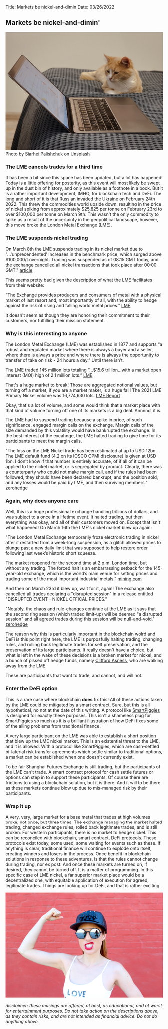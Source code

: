 Title: Markets be nickel-and-dimin
Date: 03/26/2022

## Markets be nickel-and-dimin'
![shirt](./_cat-trading.jpeg)
Photo by <a href="https://unsplash.com/@smeshny?utm_source=unsplash&utm_medium=referral&utm_content=creditCopyText">Siarhei Palishchuk</a> on <a href="https://unsplash.com/s/photos/broken-market?utm_source=unsplash&utm_medium=referral&utm_content=creditCopyText">Unsplash</a>
  
  
### The LME cancels trades for a third time

It has been a bit since this space has been updated, but a lot has happened! Today is a little offering for posterity, as this event will most likely be swept up in the dust bin of history, and only available as a footnote in a book. But it is a rather important development, IMHO, for blockchain tech and DeFi. The long and short of it is that Russian invaded the Ukraine on February 24th 2022. This threw the commodities world upside down, resulting in the price of nickel spiking from approximately $25,825 per tonne on February 23rd to over $100,000 per tonne on March 9th. This wasn't the only commodity to spike as a result of the uncertainty in the geopolitical landscape, however, this move broke the London Metal Exchange (LME).

### The LME suspends nickel trading

On March 8th the LME suspends trading in its nickel market due to "...'unprecendented' increases in the benchmark price, which surged above $100,000/t overnight. Trading was suspended as of 08:15 GMT today, and the exchange cancelled all nickel transactions that took place after 00:00 GMT."
<a href="https://www.argusmedia.com/en/news/2309683-lme-nickel-trading-unlikely-to-resume-before-11-march?backToResults=true">article</a>

This seems pretty bad given the description of what the LME facilitates from their website:

“The Exchange provides producers and consumers of metal with a physical market of last resort and, most importantly of all, with the ability to hedge against the risk of rising and falling world metal prices.” 
<a href="https://www.lme.com/en/Company/About">LME</a>

It doesn't seem as though they are honoring their commitment to their customers, nor fulfilling their mission statement.

### Why is this interesting to anyone

The London Metal Exchange (LME) was established in 1877 and supports “a robust and regulated market where there is always a buyer and a seller, where there is always a price and where there is always the opportunity to transfer of take on risk - 24 hours a day.” Until there isn’t.

The LME traded 145 million lots totaling “…$15.6 trillion…with a market open interest (MOI) high of 2.1 million lots.”
<a href="https://www.lme.com/en/Company/About">LME</a>

That's a huge market to break! Those are aggregated notional values, but turning off a market, if you are a market maker, is a huge fail! The 2021 LME Primary Nickel volume was 16,774,630 lots. 
<a href="https://www.lme.com/Market-data/Reports-and-data/Volumes/Annual-volumes">LME Report</a> 

Okay, that's a lot of volume, and some would think that a market place with that kind of volume turning off one of its markets is a big deal. Annnnd, it is.

The LME had to suspend trading because a spike in price, of such significance, engaged margin calls on the exchange. Margin calls of the size demanded by this volatility would have bankrupted the exchange. In the best interest of the excahnge, the LME halted trading to give time for its participants to meet the margin calls.

"The loss on the LME Nickel trade has been estimated at up to USD 12bn. The LME default fund (4.2 on its IOSCO CPMI disclosure) is given at USD 1bn. I don’t know if that number is entirely accurate, of if all of it can be applied to the nickel market, or is segregated by product. Clearly, there was a counterparty who could not make margin call, and if the rules had been followed, they should have been declared bankrupt, and the position sold, and any losses would be paid by LME, and then surviving members."
<a href="https://www.zerohedge.com/commodities/lme-member-has-defaulted-billions-margin-calls-lme-doesnt-want-declare-default">zerohedge</a> 

### Again, why does anyone care

Well, this is a huge professional exchange handling trillions of dollars, and was subject to a once in a lifetime event. It halted trading, but then everything was okay, and all of their customers moved on. Except that isn't what happened! On March 16th the LME's nickel market blew up again:

"The London Metal Exchange temporarily froze electronic trading in nickel after it restarted from a week-long suspension, as a glitch allowed prices to plunge past a new daily limit that was supposed to help restore order following last week’s historic short squeeze.

The market reopened for the second time at 2 p.m. London time, but without any trading. The forced halt is an embarrassing setback for the 145-year-old exchange, which is the world’s main venue for setting prices and trading some of the most important industrial metals."
<a href="https://www.mining.com/web/nickel-price-in-fresh-turmoil-as-lme-cancels-trades-after-glitch/">mining.com</a>

And then on March 23rd it blew up, wait for it, again! The exchange also cancelled all trades declaring a "disrupted session" in a release entitled "DISRUPTED EVENT - NICKEL OFFICAL PRICES."

"Notably, the chaos and rule-changes continue at the LME as it says that the second ring session (which traded limit-up) will be deemed "a disrupted session" and all agreed trades during this session will be null-and-void."
<a href=https://www.zerohedge.com/commodities/lme-nickel-trades-limit-bears-unwind-after-5-straight-limit-down-days>zerohedge</a>

The reason why this is particularly important in the blockchain wolrd and DeFi is this point right here, the LME is purposfully halting trading, changing rules, and rolling back legitimate trades for self preservation, and the preservation of its large participants. It really doesn't have a choice, but what is left in the wake of these decisions is a broken market for nickel, and a bunch of pissed off hedge funds, namely <a href="https://twitter.com/CliffordAsness/status/1506659022274895875?s=20&t=VqdlQP1I5d02C7Ts4kxvUQ">Clifford Asness</a>, who are walking away from the LME.

These are participants that want to trade, and cannot, and will not.

### Enter the DeFi option

This is a rare case where blockchain **does** fix this! All of these actions taken by the LME could be mitigated by a smart contract. Sure, but this is all hypothetical, no not at the date of this writing. A protocol like <a href="https://smartpiggies.com/">SmartPiggies</a> is designed for exactly these purposes. This isn't a shameless plug for SmartPiggies so much as it is a brilliant illustration of how DeFi fixes some of the ailing problems from traditional finance. 

A very large participant on the LME was able to establish a short position that blew up the LME nickel market. This is an existential threat to the LME, and it is allowed. With a protocol like SmartPiggies, which are cash-settled bi-laterial risk transfer agreements which settle similar to traditional options, a market can be established when one doesn't currently exist. 

To be fair Shanghai Futures Exchange is still trading, but the participants of the LME can't trade. A smart contract protocol for cash settle futures or options can step in to support these participants. Of course there are frictions to using a blockchain solution, but it is there. And it will to be there as these markets continue blow up due to mis-managed risk by their participants.

### Wrap it up
A very, very, large market for a base metal that trades at high volumes broke, not once, but three times. The exchange managing the market halted trading, changed exchange rules, rolled back legitimate trades, and is still broken. For western participants, there is no market to hedge nickel. This can be reconciled with blockchain, smart contract, DeFi protocols. These protocols exist today, some used, some waiting for events such as these. If anything is clear, traditional finance will continue to explode onto itself, creating winners and losers in the process. Once benefit in blockchain solutions in response to these adventures, is that the rules cannot change during trading, nor ex post. And once these markets are turned on, if desired, they cannot be turned off. It is a matter of programming. In this specific case of LME nickel, a far superior market place would be a decentralized one, with equitable application of execution for agreed, legitimate trades. Things are looking up for DeFi, and that is rather exciting.  

![shirt](./_strength-love.jpeg)

*disclaimer: these musings are offered, at best, as educational, and at worst for entertainment purposes. Do not take action on the descriptions above, as they contain risks, and are not intended as financial advice. Do not do anything above.*